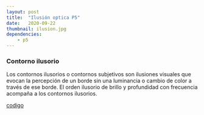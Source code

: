 ```yaml
---
layout: post
title:  "Ilusión optica P5"
date:   2020-09-22
thumbnail: ilusion.jpg
dependencies:
    - p5
---
```







<h3>Contorno ilusorio</h3>
<p>Los contornos ilusorios o contornos subjetivos son ilusiones visuales que evocan la percepción de un borde sin una luminancia o cambio de color a través de ese borde. El orden ilusorio de brillo y profundidad con frecuencia acompaña a los contornos ilusorios. </p>

<a href="https://github.com/visualcomputingcoders/visualcomputingcoders/blob/master/_projects/ilusionoptica/ilusion.js"> codigo </a>

<div id="simple-sketch-holder">
    <script type="text/javascript" src="ilusion.js"></script>
</div>


